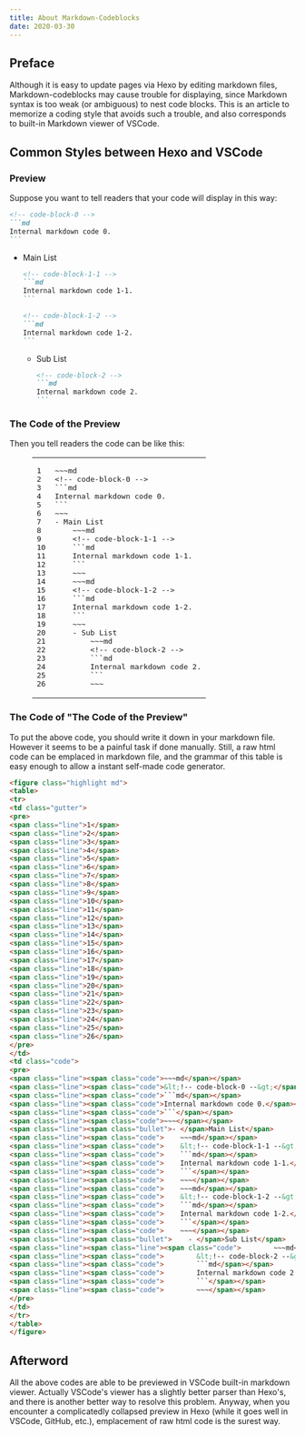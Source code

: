 ```yaml
---
title: About Markdown-Codeblocks
date: 2020-03-30
---
```


## Preface

Although it is easy to update pages via Hexo by editing markdown files, Markdown-codeblocks may cause trouble for displaying, since Markdown syntax is too weak (or ambiguous) to nest code blocks. This is an article to memorize a coding style that avoids such a trouble, and also corresponds to built-in Markdown viewer of VSCode.

## Common Styles between Hexo and VSCode

### Preview

Suppose you want to tell readers that your code will display in this way:

~~~md
<!-- code-block-0 -->
```md
Internal markdown code 0.
```
~~~
- Main List
    ~~~md
    <!-- code-block-1-1 -->
    ```md
    Internal markdown code 1-1.
    ```
    ~~~
    ~~~md
    <!-- code-block-1-2 -->
    ```md
    Internal markdown code 1-2.
    ```
    ~~~
    - Sub List
        ~~~md
        <!-- code-block-2 -->
        ```md
        Internal markdown code 2.
        ```
        ~~~

### The Code of the Preview

Then you tell readers the code can be like this: 

<figure class="highlight md">
<table>
<tr>
<td class="gutter">
<pre>
<span class="line">1</span>
<span class="line">2</span>
<span class="line">3</span>
<span class="line">4</span>
<span class="line">5</span>
<span class="line">6</span>
<span class="line">7</span>
<span class="line">8</span>
<span class="line">9</span>
<span class="line">10</span>
<span class="line">11</span>
<span class="line">12</span>
<span class="line">13</span>
<span class="line">14</span>
<span class="line">15</span>
<span class="line">16</span>
<span class="line">17</span>
<span class="line">18</span>
<span class="line">19</span>
<span class="line">20</span>
<span class="line">21</span>
<span class="line">22</span>
<span class="line">23</span>
<span class="line">24</span>
<span class="line">25</span>
<span class="line">26</span>
</pre>
</td>
<td class="code">
<pre>
<span class="line"><span class="code">~~~md</span></span>
<span class="line"><span class="code">&lt;!-- code-block-0 --&gt;</span></span>
<span class="line"><span class="code">```md</span></span>
<span class="line"><span class="code">Internal markdown code 0.</span></span>
<span class="line"><span class="code">```</span></span>
<span class="line"><span class="code">~~~</span></span>
<span class="line"><span class="bullet">- </span>Main List</span>
<span class="line"><span class="code">    ~~~md</span></span>
<span class="line"><span class="code">    &lt;!-- code-block-1-1 --&gt;</span></span>
<span class="line"><span class="code">    ```md</span></span>
<span class="line"><span class="code">    Internal markdown code 1-1.</span></span>
<span class="line"><span class="code">    ```</span></span>
<span class="line"><span class="code">    ~~~</span></span>
<span class="line"><span class="code">    ~~~md</span></span>
<span class="line"><span class="code">    &lt;!-- code-block-1-2 --&gt;</span></span>
<span class="line"><span class="code">    ```md</span></span>
<span class="line"><span class="code">    Internal markdown code 1-2.</span></span>
<span class="line"><span class="code">    ```</span></span>
<span class="line"><span class="code">    ~~~</span></span>
<span class="line"><span class="bullet">    - </span>Sub List</span>
<span class="line"><span class="line"><span class="code">        ~~~md</span></span>
<span class="line"><span class="code">        &lt;!-- code-block-2 --&gt;</span></span>
<span class="line"><span class="code">        ```md</span></span>
<span class="line"><span class="code">        Internal markdown code 2.</span></span>
<span class="line"><span class="code">        ```</span></span>
<span class="line"><span class="code">        ~~~</span></span>
</pre>
</td>
</tr>
</table>
</figure>

### The Code of "The Code of the Preview"

To put the above code, you should write it down in your markdown file. However it seems to be a painful task if done manually. Still, a raw html code can be emplaced in markdown file, and the grammar of this table is easy enough to allow a instant self-made code generator.

```html
<figure class="highlight md">
<table>
<tr>
<td class="gutter">
<pre>
<span class="line">1</span>
<span class="line">2</span>
<span class="line">3</span>
<span class="line">4</span>
<span class="line">5</span>
<span class="line">6</span>
<span class="line">7</span>
<span class="line">8</span>
<span class="line">9</span>
<span class="line">10</span>
<span class="line">11</span>
<span class="line">12</span>
<span class="line">13</span>
<span class="line">14</span>
<span class="line">15</span>
<span class="line">16</span>
<span class="line">17</span>
<span class="line">18</span>
<span class="line">19</span>
<span class="line">20</span>
<span class="line">21</span>
<span class="line">22</span>
<span class="line">23</span>
<span class="line">24</span>
<span class="line">25</span>
<span class="line">26</span>
</pre>
</td>
<td class="code">
<pre>
<span class="line"><span class="code">~~~md</span></span>
<span class="line"><span class="code">&lt;!-- code-block-0 --&gt;</span></span>
<span class="line"><span class="code">```md</span></span>
<span class="line"><span class="code">Internal markdown code 0.</span></span>
<span class="line"><span class="code">```</span></span>
<span class="line"><span class="code">~~~</span></span>
<span class="line"><span class="bullet">- </span>Main List</span>
<span class="line"><span class="code">    ~~~md</span></span>
<span class="line"><span class="code">    &lt;!-- code-block-1-1 --&gt;</span></span>
<span class="line"><span class="code">    ```md</span></span>
<span class="line"><span class="code">    Internal markdown code 1-1.</span></span>
<span class="line"><span class="code">    ```</span></span>
<span class="line"><span class="code">    ~~~</span></span>
<span class="line"><span class="code">    ~~~md</span></span>
<span class="line"><span class="code">    &lt;!-- code-block-1-2 --&gt;</span></span>
<span class="line"><span class="code">    ```md</span></span>
<span class="line"><span class="code">    Internal markdown code 1-2.</span></span>
<span class="line"><span class="code">    ```</span></span>
<span class="line"><span class="code">    ~~~</span></span>
<span class="line"><span class="bullet">    - </span>Sub List</span>
<span class="line"><span class="line"><span class="code">        ~~~md</span></span>
<span class="line"><span class="code">        &lt;!-- code-block-2 --&gt;</span></span>
<span class="line"><span class="code">        ```md</span></span>
<span class="line"><span class="code">        Internal markdown code 2.</span></span>
<span class="line"><span class="code">        ```</span></span>
<span class="line"><span class="code">        ~~~</span></span>
</pre>
</td>
</tr>
</table>
</figure>
```

## Afterword

All the above codes are able to be previewed in VSCode built-in markdown viewer. Actually VSCode's viewer has a slightly better parser than Hexo's, and there is another better way to resolve this problem. Anyway, when you encounter a complicatedly collapsed preview in Hexo (while it goes well in VSCode, GitHub, etc.), emplacement of raw html code is the surest way.